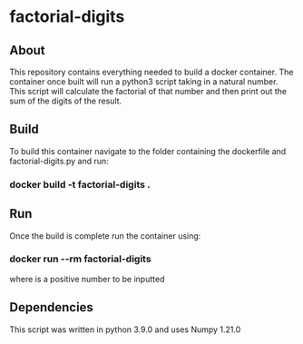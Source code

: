 # factorial-digits

## About

This repository contains everything needed to build a docker container. The container once built will run a python3 script taking in a natural number. This script will calculate the factorial of that number and then print out the sum of the digits of the result.

## Build

To build this container navigate to the folder containing the dockerfile and factorial-digits.py and run:

### docker build -t factorial-digits .

## Run 

Once the build is complete run the container using:

### docker run --rm factorial-digits <int>  
  
  where <int> is a positive number to be inputted

## Dependencies
  
This script was written in python 3.9.0 and uses Numpy 1.21.0
